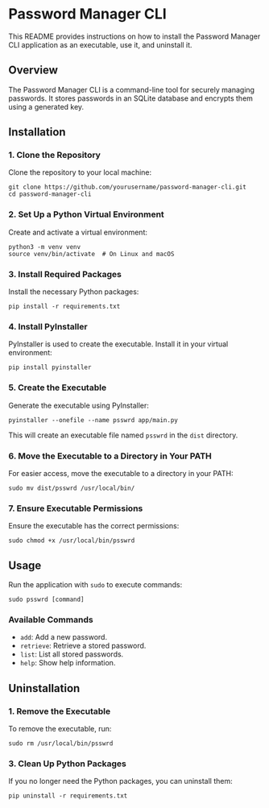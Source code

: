 # Password Manager CLI

This README provides instructions on how to install the Password Manager CLI application as an executable, use it, and uninstall it.

## Overview

The Password Manager CLI is a command-line tool for securely managing passwords. It stores passwords in an SQLite database and encrypts them using a generated key.

## Installation

### 1. Clone the Repository

Clone the repository to your local machine:

    git clone https://github.com/yourusername/password-manager-cli.git
    cd password-manager-cli


### 2. Set Up a Python Virtual Environment

Create and activate a virtual environment:

    python3 -m venv venv
    source venv/bin/activate  # On Linux and macOS
    

### 3. Install Required Packages

Install the necessary Python packages:

    pip install -r requirements.txt

### 4. Install PyInstaller

PyInstaller is used to create the executable. Install it in your virtual environment:

    pip install pyinstaller

### 5. Create the Executable

Generate the executable using PyInstaller:

    pyinstaller --onefile --name psswrd app/main.py

This will create an executable file named `psswrd` in the `dist` directory.

### 6. Move the Executable to a Directory in Your PATH

For easier access, move the executable to a directory in your PATH:

    sudo mv dist/psswrd /usr/local/bin/

### 7. Ensure Executable Permissions

Ensure the executable has the correct permissions:

    sudo chmod +x /usr/local/bin/psswrd

## Usage

Run the application with `sudo` to execute commands:

    sudo psswrd [command]

### Available Commands

- `add`: Add a new password.
- `retrieve`: Retrieve a stored password.
- `list`: List all stored passwords.
- `help`: Show help information.

## Uninstallation

### 1. Remove the Executable

To remove the executable, run:

    sudo rm /usr/local/bin/psswrd

### 3. Clean Up Python Packages

If you no longer need the Python packages, you can uninstall them:

    pip uninstall -r requirements.txt
